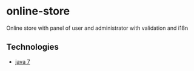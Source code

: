# online-store
Online store with panel of user and administrator with validation and i18n
## Technologies
- [java 7](#platforms)
